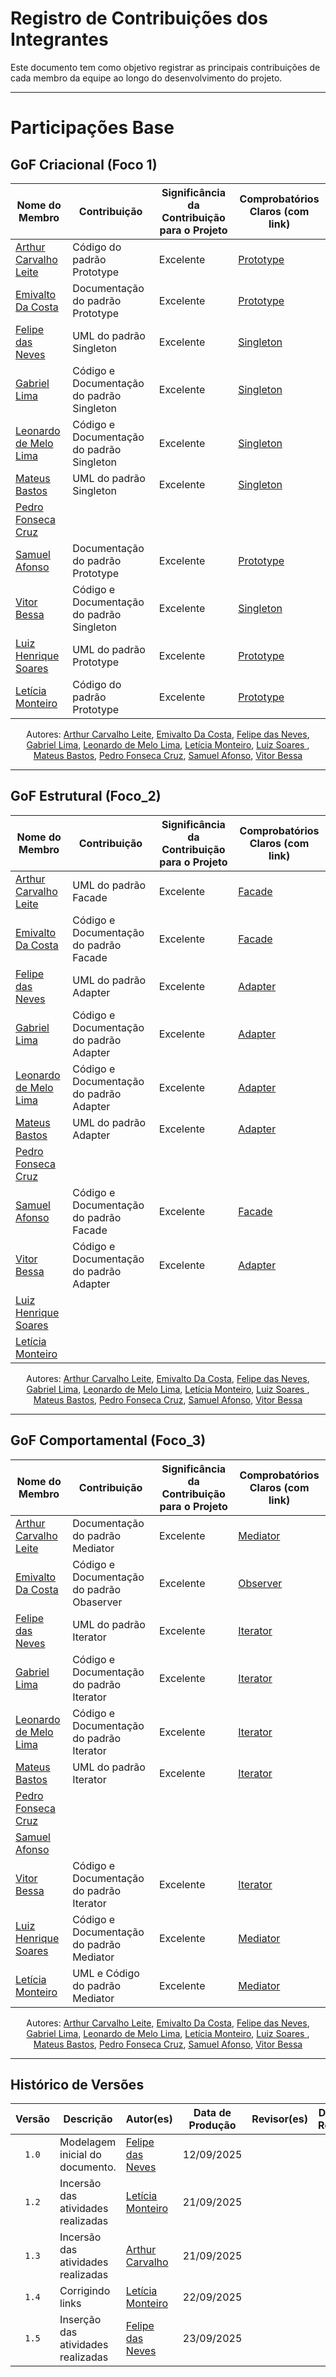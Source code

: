 # Registro de Contribuições dos Integrantes 

Este documento tem como objetivo registrar as principais contribuições de cada membro da equipe ao longo do desenvolvimento do projeto. 

--- 

# Participações Base 

## GoF Criacional (Foco 1)

| Nome do Membro | Contribuição | Significância da Contribuição para o Projeto | Comprobatórios Claros (com link) |
|----------------|--------------|----------------------------------------------|-----------------------------------|
| [Arthur Carvalho Leite](https://github.com/arthurlleite) | Código do padrão Prototype | Excelente | [Prototype](../gofCriacionais/prototype.md) |
| [Emivalto Da Costa](https://github.com/EmivaltoJrr)| Documentação do padrão Prototype | Excelente | [Prototype](../gofCriacionais/prototype.md) |
| [Felipe das Neves](https://github.com/FelipeFreire-gf) | UML do padrão Singleton | Excelente | [Singleton](../gofCriacionais/singleton.md) |
| [Gabriel Lima](https://github.com/gabriel-lima258) | Código e Documentação do padrão Singleton | Excelente | [Singleton](../gofCriacionais/singleton.md) |
| [Leonardo de Melo Lima](https://github.com/leozinlima) | Código e Documentação do padrão Singleton | Excelente | [Singleton](../gofCriacionais/singleton.md) |
| [Mateus Bastos](https://github.com/MateuSansete)| UML do padrão Singleton | Excelente | [Singleton](../gofCriacionais/singleton.md) |
| [Pedro Fonseca Cruz](https://github.com/pfc15) | | | |
| [Samuel Afonso](https://github.com/SamuelAfonso) | Documentação do padrão Prototype | Excelente | [Prototype](../gofCriacionais/prototype.md) |
| [Vitor Bessa](https://github.com/Bessazs) | Código e Documentação do padrão Singleton | Excelente | [Singleton](../gofCriacionais/singleton.md) |
| [Luiz Henrique Soares ](https://github.com/luizh-gsoares) | UML do padrão Prototype | Excelente | [Prototype](../gofCriacionais/prototype.md) |
| [Letícia Monteiro ](https://github.com/leticiamonteiroo) | Código do padrão Prototype | Excelente | [Prototype](../gofCriacionais/prototype.md) |

<div align="center"> 
<p>Autores:
  <a href="https://github.com/arthurlleite">Arthur Carvalho Leite</a>,
  <a href="https://github.com/EmivaltoJrr">Emivalto Da Costa</a>,
  <a href="https://github.com/FelipeFreire-gf">Felipe das Neves</a>,
  <a href="https://github.com/gabriel-lima258">Gabriel Lima</a>,
  <a href="https://github.com/leozinlima">Leonardo de Melo Lima</a>,
  <a href="https://github.com/LeticiaMonteiroo">Letícia Monteiro</a>,
  <a href="https://github.com/luizh-gsoares"> Luiz Soares </a>,
  <a href="https://github.com/MateuSansete">Mateus Bastos</a>,
  <a href="https://github.com/pfc15">Pedro Fonseca Cruz</a>,
  <a href="https://github.com/SamuelAfonso">Samuel Afonso</a>,
  <a href="https://github.com/Bessazs">Vitor Bessa</a>
</p>
</div>

---

## GoF Estrutural (Foco_2)

| Nome do Membro | Contribuição | Significância da Contribuição para o Projeto | Comprobatórios Claros (com link) |
|----------------|--------------|----------------------------------------------|-----------------------------------|
| [Arthur Carvalho Leite](https://github.com/arthurlleite) | UML do padrão Facade | Excelente | [Facade](../gofEstruturais/facade.md) |
| [Emivalto Da Costa](https://github.com/EmivaltoJrr)| Código e Documentação do padrão Facade | Excelente | [Facade](../gofEstruturais/facade.md) |
| [Felipe das Neves](https://github.com/FelipeFreire-gf) | UML do padrão Adapter | Excelente | [Adapter](../gofEstruturais/adapter.md) |
| [Gabriel Lima](https://github.com/gabriel-lima258) | Código e Documentação do padrão Adapter | Excelente | [Adapter](../gofEstruturais/adapter.md) |
| [Leonardo de Melo Lima](https://github.com/leozinlima) | Código e Documentação do padrão Adapter | Excelente | [Adapter](../gofEstruturais/adapter.md) |
| [Mateus Bastos](https://github.com/MateuSansete)| UML do padrão Adapter | Excelente | [Adapter](../gofEstruturais/adapter.md) |
| [Pedro Fonseca Cruz](https://github.com/pfc15) | | | |
| [Samuel Afonso](https://github.com/SamuelAfonso) | Código e Documentação do padrão Facade | Excelente | [Facade](../gofEstruturais/facade.md) |
| [Vitor Bessa](https://github.com/Bessazs) | Código e Documentação do padrão Adapter | Excelente | [Adapter](../gofEstruturais/adapter.md) |
| [Luiz Henrique Soares ](https://github.com/luizh-gsoares) | | | |
| [Letícia Monteiro ](https://github.com/leticiamonteiroo) | | | |

<div align="center"> 
<p>Autores:
  <a href="https://github.com/arthurlleite">Arthur Carvalho Leite</a>,
  <a href="https://github.com/EmivaltoJrr">Emivalto Da Costa</a>,
  <a href="https://github.com/FelipeFreire-gf">Felipe das Neves</a>,
  <a href="https://github.com/gabriel-lima258">Gabriel Lima</a>,
  <a href="https://github.com/leozinlima">Leonardo de Melo Lima</a>,
  <a href="https://github.com/LeticiaMonteiroo">Letícia Monteiro</a>,
  <a href="https://github.com/luizh-gsoares"> Luiz Soares </a>,
  <a href="https://github.com/MateuSansete">Mateus Bastos</a>,
  <a href="https://github.com/pfc15">Pedro Fonseca Cruz</a>,
  <a href="https://github.com/SamuelAfonso">Samuel Afonso</a>,
  <a href="https://github.com/Bessazs">Vitor Bessa</a>
</p>
</div>

---

## GoF Comportamental (Foco_3)

| Nome do Membro | Contribuição | Significância da Contribuição para o Projeto | Comprobatórios Claros (com link) |
|----------------|--------------|----------------------------------------------|-----------------------------------|
| [Arthur Carvalho Leite](https://github.com/arthurlleite) | Documentação do padrão Mediator | Excelente | [Mediator](../gofComportamentais/mediator.md) |
| [Emivalto Da Costa](https://github.com/EmivaltoJrr)| Código e Documentação do padrão Obaserver | Excelente | [Observer](../gofComportamentais/observer.md)|
| [Felipe das Neves](https://github.com/FelipeFreire-gf) | UML do padrão Iterator | Excelente |  [Iterator](../gofComportamentais/Iterator.md) |
| [Gabriel Lima](https://github.com/gabriel-lima258) | Código e Documentação do padrão Iterator | Excelente |  [Iterator](../gofComportamentais/Iterator.md) |
| [Leonardo de Melo Lima](https://github.com/leozinlima) | Código e Documentação do padrão Iterator | Excelente |  [Iterator](../gofComportamentais/Iterator.md) |
| [Mateus Bastos](https://github.com/MateuSansete)| UML do padrão Iterator | Excelente |  [Iterator](../gofComportamentais/Iterator.md) |
| [Pedro Fonseca Cruz](https://github.com/pfc15) | | | |
| [Samuel Afonso](https://github.com/SamuelAfonso) | | | |
| [Vitor Bessa](https://github.com/Bessazs) | Código e Documentação do padrão Iterator | Excelente |  [Iterator](../gofComportamentais/Iterator.md) |
| [Luiz Henrique Soares ](https://github.com/luizh-gsoares) | Código e Documentação do padrão Mediator | Excelente | [Mediator](../gofComportamentais/mediator.md) |
| [Letícia Monteiro ](https://github.com/leticiamonteiroo) | UML e Código do padrão Mediator | Excelente | [Mediator](../gofComportamentais/mediator.md) |

<div align="center"> 
<p>Autores:
  <a href="https://github.com/arthurlleite">Arthur Carvalho Leite</a>,
  <a href="https://github.com/EmivaltoJrr">Emivalto Da Costa</a>,
  <a href="https://github.com/FelipeFreire-gf">Felipe das Neves</a>,
  <a href="https://github.com/gabriel-lima258">Gabriel Lima</a>,
  <a href="https://github.com/leozinlima">Leonardo de Melo Lima</a>,
  <a href="https://github.com/LeticiaMonteiroo">Letícia Monteiro</a>,
  <a href="https://github.com/luizh-gsoares"> Luiz Soares </a>,
  <a href="https://github.com/MateuSansete">Mateus Bastos</a>,
  <a href="https://github.com/pfc15">Pedro Fonseca Cruz</a>,
  <a href="https://github.com/SamuelAfonso">Samuel Afonso</a>,
  <a href="https://github.com/Bessazs">Vitor Bessa</a>
</p>
</div>

---

## Histórico de Versões

| Versão | Descrição | Autor(es) | Data de Produção | Revisor(es) | Data de Revisão | Incremento do Revisor |
| :----: | --------- | --------- | :--------------: | ----------- | :-------------: | :-------------------: |
| `1.0` | Modelagem inicial do documento. | [Felipe das Neves](https://github.com/FelipeFreire-gf) | 12/09/2025 | | | |
| `1.2` | Incersão das atividades realizadas | [Letícia Monteiro](https://github.com/LeticiaMonteiroo)  | 21/09/2025 | | | |
| `1.3` | Incersão das atividades realizadas | [Arthur Carvalho](https://github.com/arthurlleite)  | 21/09/2025 | | | |
| `1.4` | Corrigindo links | [Letícia Monteiro](https://github.com/LeticiaMonteiroo)  | 22/09/2025 | | | |
| `1.5` | Inserção das atividades realizadas| [Felipe das Neves](https://github.com/FelipeFreire-gf)  | 23/09/2025 | | | |
